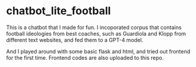 # chatbot_lite_football

This is a chatbot that I made for fun. I incoporated corpus that contains football ideologies from best coaches, such as Guardiola and Klopp from different text websites, and fed them to a GPT-4 model. 

And I played around with some basic flask and html, and tried out frontend for the first time. Frontend codes are also uploaded to this repo.
